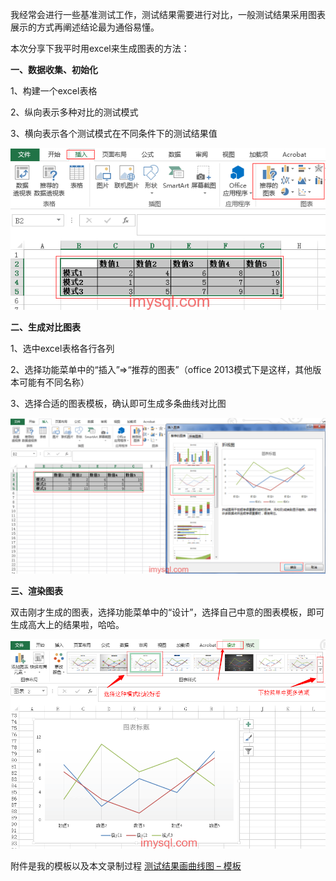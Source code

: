 我经常会进行一些基准测试工作，测试结果需要进行对比，一般测试结果采用图表展示的方式再阐述结论最为通俗易懂。

本次分享下我平时用excel来生成图表的方法：

**一、数据收集、初始化**

1、构建一个excel表格

2、纵向表示多种对比的测试模式

3、横向表示各个测试模式在不同条件下的测试结果值

![1-init-data](.pics/1-init-data.png)

**二、生成对比图表**

1、选中excel表格各行各列

2、选择功能菜单中的“插入”=>“推荐的图表”（office 2013模式下是这样，其他版本可能有不同名称）

3、选择合适的图表模板，确认即可生成多条曲线对比图

[![2-select-graph](.pics/2-select-graph.png)](http://imysql.com/wp-content/uploads/2014/06/2-select-graph.png)

**三、渲染图表**

双击刚才生成的图表，选择功能菜单中的“设计”，选择自己中意的图表模板，即可生成高大上的结果啦，哈哈。

[![3-change-graph](.pics/3-change-graph.png)](http://imysql.com/wp-content/uploads/2014/06/3-change-graph.png)

附件是我的模板以及本文录制过程 [测试结果画曲线图 – 模板](./测试结果画曲线图-模板.xlsx)